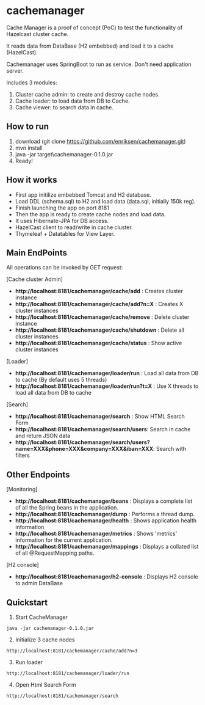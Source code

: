# cachemanager

Cache Manager is a proof of concept (PoC) to test the functionality of Hazelcast cluster cache.

It reads data from DataBase (H2 embebbed) and load it to a cache (HazelCast).

Cachemanager uses SpringBoot to run as service. Don't need application server.

Includes 3 modules:

1. Cluster cache admin: to create and destroy cache nodes.
2. Cache loader: to load data from DB to Cache.
3. Cache viewer: to search data in cache.


## How to run

1. download (git clone https://github.com/enriksen/cachemanager.git)
2. mvn install
3. java -jar target\cachemanager-0.1.0.jar
4. Ready!
 
## How it works
* First app initilize embebbed Tomcat and H2 database. 
* Load DDL (schema.sql) to H2 and load data (data.sql, initially 150k reg).
* Finish launching the app on port 8181
* Then the app is ready to create cache nodes and load data.
* It uses Hibernate-JPA for DB access.
* HazelCast client to read/write in cache cluster.
* Thymeleaf + Datatables for View Layer.


## Main EndPoints

All operations can be invoked by GET request:

[Cache cluster Admin]
* **http://localhost:8181/cachemanager/cache/add** : Creates cluster instance
* **http://localhost:8181/cachemanager/cache/add?n=X** : Creates X cluster instances
* **http://localhost:8181/cachemanager/cache/remove** : Delete cluster instance
* **http://localhost:8181/cachemanager/cache/shutdown** : Delete all cluster instances
* **http://localhost:8181/cachemanager/cache/status** : Show active cluster instances

[Loader]
* **http://localhost:8181/cachemanager/loader/run** : Load all data from DB to cache (By default uses 5 threads)
* **http://localhost:8181/cachemanager/loader/run?t=X** : Use X threads to load all data from DB to cache 

[Search]
* **http://localhost:8181/cachemanager/search** : Show HTML Search Form
* **http://localhost:8181/cachemanager/search/users**: Search in cache and return JSON data
* **http://localhost:8181/cachemanager/search/users?name=XXX&phone=XXX&company=XXX&iban=XXX**: Search with filters


## Other Endpoints

[Monitoring]
* **http://localhost:8181/cachemanager/beans** : Displays a complete list of all the Spring beans in the application.
* **http://localhost:8181/cachemanager/dump** : Performs a thread dump.
* **http://localhost:8181/cachemanager/health** : Shows application health information
* **http://localhost:8181/cachemanager/metrics** : Shows 'metrics' information for the current application.
* **http://localhost:8181/cachemanager/mappings** : Displays a collated list of all @RequestMapping paths.

[H2 console]
* **http://localhost:8181/cachemanager/h2-console** : Displays H2 console to admin DataBase


## Quickstart

1. Start CacheManager
```
java -jar cachemanager-0.1.0.jar
```

2. Initialize 3 cache nodes
```
http://localhost:8181/cachemanager/cache/add?n=3
```

3. Run loader
```
http://localhost:8181/cachemanager/loader/run
```

4. Open Html Search Form
```
http://localhost:8181/cachemanager/search
```
